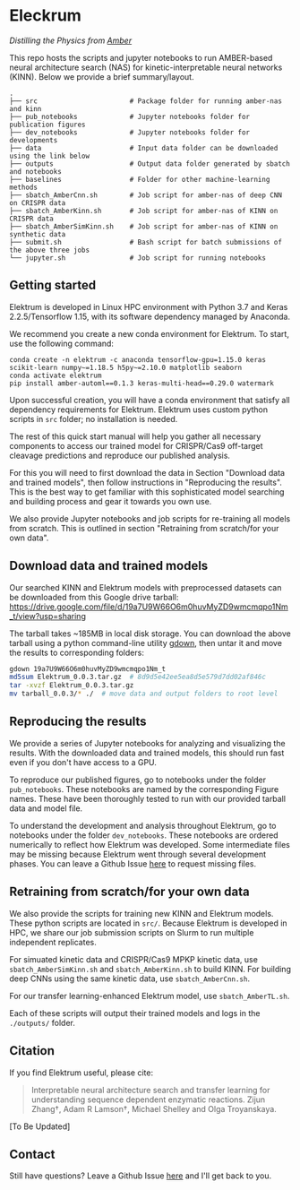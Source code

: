 # Eleckrum
*Distilling the Physics from [Amber](https://github.com/zj-zhang/AMBER)*

This repo hosts the scripts and jupyter notebooks to run AMBER-based neural architecture search (NAS) for kinetic-interpretable neural networks
(KINN). Below we provide a brief summary/layout.

```
.
├── src                       # Package folder for running amber-nas and kinn
├── pub_notebooks             # Jupyter notebooks folder for publication figures
├── dev_notebooks             # Jupyter notebooks folder for developments
├── data                      # Input data folder can be downloaded using the link below
├── outputs                   # Output data folder generated by sbatch and notebooks
├── baselines                 # Folder for other machine-learning methods
├── sbatch_AmberCnn.sh        # Job script for amber-nas of deep CNN on CRISPR data
├── sbatch_AmberKinn.sh       # Job script for amber-nas of KINN on CRISPR data
├── sbatch_AmberSimKinn.sh    # Job script for amber-nas of KINN on synthetic data
├── submit.sh                 # Bash script for batch submissions of the above three jobs
└── jupyter.sh                # Job script for running notebooks
```

## Getting started

Elektrum is developed in Linux HPC environment with Python 3.7 and Keras 2.2.5/Tensorflow 1.15, with its software dependency managed by Anaconda.

We recommend you create a new conda environment for Elektrum. To start, use the following command:
```
conda create -n elektrum -c anaconda tensorflow-gpu=1.15.0 keras scikit-learn numpy~=1.18.5 h5py~=2.10.0 matplotlib seaborn
conda activate elektrum
pip install amber-automl==0.1.3 keras-multi-head==0.29.0 watermark
```

Upon successful creation, you will have a conda environment that satisfy all dependency requirements for Elektrum. Elektrum uses custom python scripts in `src` folder; no installation is needed.

The rest of this quick start manual will help you gather all necessary components to access our trained model for CRISPR/Cas9 off-target cleavage predictions and reproduce our published analysis. 

For this you will need to first download the data in Section "Download data and trained models", then follow instructions in "Reproducing the results". This is the best way to get familiar with this sophisticated model searching and building process and gear it towards you own use.

We also provide Jupyter notebooks and job scripts for re-training all models from scratch. This is outlined in section "Retraining from scratch/for your own data".

## Download data and trained models

Our searched KINN and Elektrum models with preprocessed datasets can be downloaded from this Google drive tarball:
https://drive.google.com/file/d/19a7U9W66O6m0huvMyZD9wmcmqpo1Nm_t/view?usp=sharing

The tarball takes ~185MB in local disk storage. You can download the above tarball using a python command-line utility [gdown](https://github.com/wkentaro/gdown), then untar it and move the results to corresponding folders:
```bash
gdown 19a7U9W66O6m0huvMyZD9wmcmqpo1Nm_t
md5sum Elektrum_0.0.3.tar.gz  # 8d9d5e42ee5ea8d5e579d7dd02af846c 
tar -xvzf Elektrum_0.0.3.tar.gz
mv tarball_0.0.3/* ./  # move data and output folders to root level
```

## Reproducing the results

We provide a series of Jupyter notebooks for analyzing and visualizing the results. With the downloaded data and trained models, this should run fast even if you don't have access to a GPU.

To reproduce our published figures, go to notebooks under the folder `pub_notebooks`. These notebooks are named by the corresponding Figure names. These have been thoroughly tested to run with our provided tarball data and model file. 

To understand the development and analysis throughout Elektrum, go to notebooks under the folder `dev_notebooks`. These notebooks are ordered numerically to reflect how Elektrum was developed. Some intermediate files may be missing because Elektrum went through several development phases. You can leave a Github Issue [here](https://github.com/zj-zhang/Elektrum/issues) to request missing files.

## Retraining from scratch/for your own data

We also provide the scripts for training new KINN and Elektrum models. These python scripts are located in `src/`. Because Elektrum is developed in HPC, we share our job submission scripts on Slurm to run multiple independent replicates.

For simuated kinetic data and CRISPR/Cas9 MPKP kinetic data, use `sbatch_AmberSimKinn.sh` and `sbatch_AmberKinn.sh` to build KINN. For building deep CNNs using the same kinetic data, use `sbatch_AmberCnn.sh`.

For our transfer learning-enhanced Elektrum model, use `sbatch_AmberTL.sh`. 

Each of these scripts will output their trained models and logs in the `./outputs/` folder.


## Citation
If you find Elektrum useful, please cite:

>Interpretable neural architecture search and transfer learning for understanding sequence dependent enzymatic reactions. Zijun Zhang†, Adam R Lamson†, Michael Shelley and Olga Troyanskaya. 

[To Be Updated]

## Contact
Still have questions? Leave a Github Issue [here](https://github.com/zj-zhang/Elektrum/issues) and I'll get back to you.


